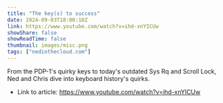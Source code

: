 ```yaml
---
title: "The key(s) to success"
date: 2024-09-03T18:00:18Z
link: https://www.youtube.com/watch?v=ihd-xnYICUw
showShare: false
showReadTime: false
thumbnail: images/misc.png
tags: ["nedinthecloud.com"]
---
```

From the PDP-1's quirky keys to today's outdated Sys Rq and Scroll Lock, Ned and Chris dive into keyboard history's quirks.

- Link to article: https://www.youtube.com/watch?v=ihd-xnYICUw